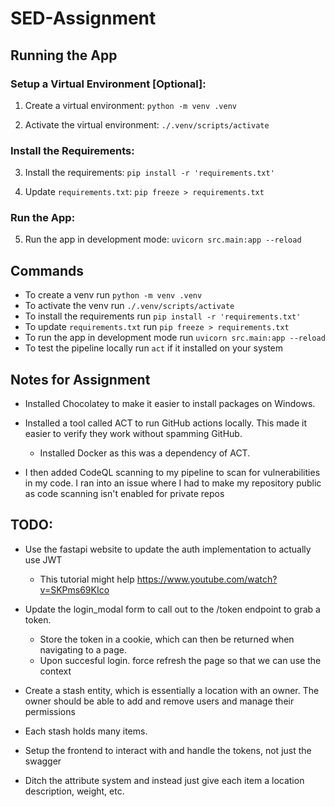 # SED-Assignment

## Running the App

### Setup a Virtual Environment [Optional]: 

1. Create a virtual environment: `python -m venv .venv`

2. Activate the virtual environment: `./.venv/scripts/activate`

### Install the Requirements: 

3. Install the requirements: `pip install -r 'requirements.txt'`

4. Update `requirements.txt`: `pip freeze > requirements.txt`

### Run the App: 

5. Run the app in development mode: `uvicorn src.main:app --reload`


## Commands

- To create a venv run `python -m venv .venv`
- To activate the venv run `./.venv/scripts/activate`
- To install the requirements run `pip install -r 'requirements.txt'`
- To update `requirements.txt` run `pip freeze > requirements.txt`
- To run the app in development mode run `uvicorn src.main:app --reload`
- To test the pipeline locally run `act` if it installed on your system

## Notes for Assignment

- Installed Chocolatey to make it easier to install packages on Windows.
- Installed a tool called ACT to run GitHub actions locally. This made it easier to verify they work without spamming GitHub.
  - Installed Docker as this was a dependency of ACT.

- I then added CodeQL scanning to my pipeline to scan for vulnerabilities in my code. I ran into an issue where I had to make 
my repository public as code scanning isn't enabled for private repos 

## TODO: 

- Use the fastapi website to update the auth implementation to actually use JWT 
  - This tutorial might help https://www.youtube.com/watch?v=SKPms69KIco
- Update the login_modal form to call out to the /token endpoint to grab a token. 
  - Store the token in a cookie, which can then be returned when navigating to a page. 
  - Upon succesful login. force refresh the page so that we can use the context
- Create a stash entity, which is essentially a location with an owner. The owner should be able to add and remove users and manage their permissions
- Each stash holds many items.  


- Setup the frontend to interact with and handle the tokens, not just the swagger
- Ditch the attribute system and instead just give each item a location description, weight, etc. 
